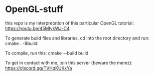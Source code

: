# OpenGL-stuff
this repo is my interpretation of this particular OpenGL tutorial: https://youtu.be/45MIykWJ-C4

To generate build files and libraries, cd into the root directory and run: cmake . -Bbuild

To compile, run this: cmake --build build

To get in contact with me, join this server (beware the memz): https://discord.gg/TVHqKUKxYa
